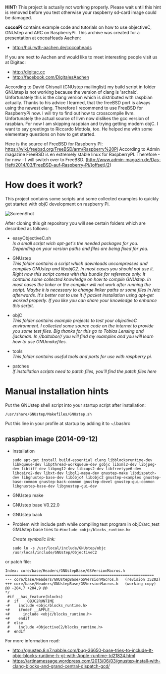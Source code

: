 **HINT:** This project is actually not working properly. Please wait until this hint is removed before you test otherwise your raspberry sd-card image could be damaged.

**cocoaPi** contains example code and tutorials on how to use objectiveC, GNUstep and ARC on RaspberryPi. This archive was created for a presentation at cocoaHeads Aachen:<br/>
- http://hci.rwth-aachen.de/cocoaheads

If you are next to Aachen and would like to meet interesting people visit us at Digitac:<br/>
- http://digitac.cc
- http://facebook.com/DigitalesAachen

According to David Chisnall (GNUstep mailinglist) my build script in folder GNUstep is not working because the version of clang is 'archaic'. Unfortunately this is the clang version which is distributed with raspbian actually. Thanks to his advice I learned, that the freeBSD port is always using the newest clang. Therefore I recommend to use FreeBSD for RaspberryPi now. I will try to find out how to crosscompile llvm. Unfortunately the actual source of llvm now dislikes the gcc version of raspbian. For now I am skipping raspbian and trying getting modern objC. I want to say greetings to Riccardo Mottola, too. He helped me with some elementary questions on how to get started.

Here is the source of FreeBSD for Raspberry PI: https://wiki.freebsd.org/FreeBSD/arm/Raspberry%20Pi
According to Admin magazine FreeBSD is en extremely stable linux for RaspberryPI. Therefore - for now - I will switch over to FreeBSD. (http://www.admin-magazin.de/Das-Heft/2014/03/FreeBSD-auf-Raspberry-Pi/(offset)/2)

# How does it work?

This project contains some scripts and some collected examples to quickly get started with objC development on raspberry Pi.

![ScreenShot](http://blog.tlensing.org/wp-content/uploads/2013/02/gnustep_gui_objective_c_on_ubuntu.jpg)

After cloning this git repository you will see certain folders which are described as follows:

- easyObjectiveC.sh<br/>
  _Is a small script wich _apt-get_'s the needed packages for you. Depending on your version paths and files are being fixed for you._

- GNUstep<br/>
  _This folder contains a script which downloads uncompresses and compiles GNUstep and libobjC2. In most cases you should not use it. Right now this script comes with this bundle for reference only. It contains some collected knowledge on how to compile GNUstep. In most cases the linker or the compiler will not work after running the script. Maybe it is necessary to change linker paths or some files in /etc afterwards. It's better not to use it if packet installation using _apt-get_ worked properly. If you like you can share your knowledge to enhance this script._

- objC<br/>
  _This folder contains example projects to test your objectiveC environment. I collected some source code on the internet to provide you some test files. Big thanks for this go to Tobias Lensing and ljackman. In //baltobor// you will find my examples and you will learn how to use GNUmakefiles._

- tools<br/>
  _This folder contains useful tools and ports for use with raspberry pi._

- patches<br/>
  _If installation scripts need to patch files, you'll find the patch files here_

# Manual installation hints
  Put the GNUstep shell script into your startup script after installation:
  ```
  /usr/share/GNUstep/Makefiles/GNUstep.sh 
  ```
  Put this line in your profile at startup by adding it to ~/.bashrc 
  
## raspbian image (2014-09-12)
- Installation<br/>
  ```
  sudo apt-get install build-essential clang libblocksruntime-dev libkqueue-dev libpthread-workqueue-dev gobjc libxml2-dev libjpeg-dev libtiff-dev libpng12-dev libcups2-dev libfreetype6-dev libcairo2-dev libxt-dev libgl1-mesa-dev gnustep-make libdispatch-dev libgnustep-base-dev libobjc4 libobjc2 gnustep-examples gnustep-base-common gnustep-back-common gnustep-devel gnustep-gui-common libgnustep-base-dev libgnustep-gui-dev
  ```

- GNUstep make<br/>
- GNUstep base V0.22.0<br/>
- GNUstep back<br/>
- Problem with include path while compiling test program in objC/arc_test<br/>
 GMUstep base tries to ```#include <objc/blocks_runtime.h>```

  _Create symbolic link:_ 
  ```
  sudo ln -s /usr/local/include/GNUstep/objc /usr/local/include/GNUstep/ObjectiveC2
  ```

 or patch file:

  ```
  Index: core/base/Headers/GNUstepBase/GSVersionMacros.h 
  =================================================================== 
  --- core/base/Headers/GNUstepBase/GSVersionMacros.h	(revision 35202) 
  +++ core/base/Headers/GNUstepBase/GSVersionMacros.h	(working copy) 
  @@ -284,7 +284,9 @@ 
  */ 
   #if __has_feature(blocks) 
   #  if	OBJC2RUNTIME 
  -#    include <objc/blocks_runtime.h> 
  +#    ifndef __APPLE__ 
  +#      include <objc/blocks_runtime.h> 
  +#    endif 
   #  else 
   #    include <ObjectiveC2/blocks_runtime.h> 
   #  endif 
  ```
  For more information read: 
  - http://gnustep.8.n7.nabble.com/bug-36650-base-tries-to-include-lt-objc-blocks-runtime-h-gt-with-Apple-runtime-td21824.html
  - https://artinamessage.wordpress.com/2013/06/03/gnustep-install-with-clang-blocks-and-grand-central-dispatch-gcd/

